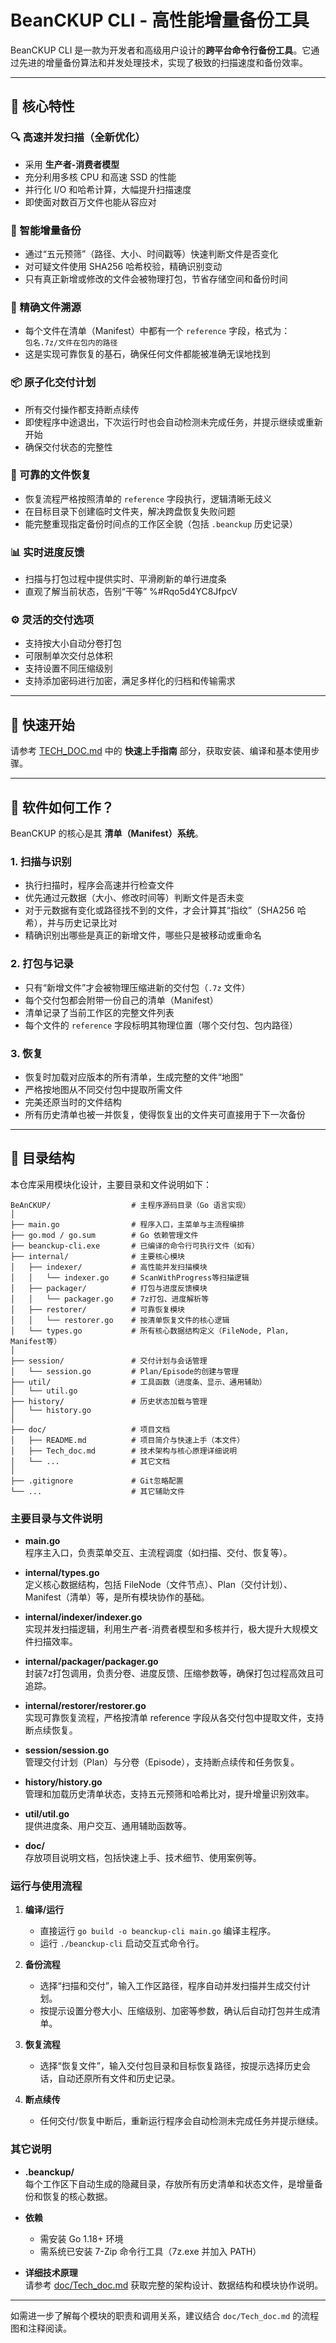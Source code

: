 # BeanCKUP CLI - 高性能增量备份工具

BeanCKUP CLI 是一款为开发者和高级用户设计的**跨平台命令行备份工具**。它通过先进的增量备份算法和并发处理技术，实现了极致的扫描速度和备份效率。

---

## 🌟 核心特性

### 🔍 高速并发扫描（全新优化）
- 采用 **生产者-消费者模型**
- 充分利用多核 CPU 和高速 SSD 的性能
- 并行化 I/O 和哈希计算，大幅提升扫描速度
- 即使面对数百万文件也能从容应对

### 💾 智能增量备份
- 通过“五元预筛”（路径、大小、时间戳等）快速判断文件是否变化
- 对可疑文件使用 SHA256 哈希校验，精确识别变动
- 只有真正新增或修改的文件会被物理打包，节省存储空间和备份时间

### 🧭 精确文件溯源
- 每个文件在清单（Manifest）中都有一个 `reference` 字段，格式为：  
  `包名.7z/文件在包内的路径`
- 这是实现可靠恢复的基石，确保任何文件都能被准确无误地找到

### 📦 原子化交付计划
- 所有交付操作都支持断点续传
- 即使程序中途退出，下次运行时也会自动检测未完成任务，并提示继续或重新开始
- 确保交付状态的完整性

### 🔁 可靠的文件恢复
- 恢复流程严格按照清单的 `reference` 字段执行，逻辑清晰无歧义
- 在目标目录下创建临时文件夹，解决跨盘恢复失败问题
- 能完整重现指定备份时间点的工作区全貌（包括 `.beanckup` 历史记录）

### 📊 实时进度反馈
- 扫描与打包过程中提供实时、平滑刷新的单行进度条
- 直观了解当前状态，告别“干等”
%#Rqo5d4YC8JfpcV
### ⚙️ 灵活的交付选项
- 支持按大小自动分卷打包
- 可限制单次交付总体积
- 支持设置不同压缩级别
- 支持添加密码进行加密，满足多样化的归档和传输需求

---

## 🚀 快速开始

请参考 [TECH_DOC.md](TECH_DOC.md) 中的 **快速上手指南** 部分，获取安装、编译和基本使用步骤。

---

## 🧠 软件如何工作？

BeanCKUP 的核心是其 **清单（Manifest）系统**。

### 1. 扫描与识别
- 执行扫描时，程序会高速并行检查文件
- 优先通过元数据（大小、修改时间等）判断文件是否未变
- 对于元数据有变化或路径找不到的文件，才会计算其“指纹”（SHA256 哈希），并与历史记录比对
- 精确识别出哪些是真正的新增文件，哪些只是被移动或重命名

### 2. 打包与记录
- 只有“新增文件”才会被物理压缩进新的交付包（`.7z` 文件）
- 每个交付包都会附带一份自己的清单（Manifest）
- 清单记录了当前工作区的完整文件列表
- 每个文件的 `reference` 字段标明其物理位置（哪个交付包、包内路径）

### 3. 恢复
- 恢复时加载对应版本的所有清单，生成完整的文件“地图”
- 严格按地图从不同交付包中提取所需文件
- 完美还原当时的文件结构
- 所有历史清单也被一并恢复，使得恢复出的文件夹可直接用于下一次备份

---

## 📁 目录结构

本仓库采用模块化设计，主要目录和文件说明如下：

```
BeAnCKUP/                  # 主程序源码目录（Go 语言实现）
│
├── main.go                # 程序入口，主菜单与主流程编排
├── go.mod / go.sum        # Go 依赖管理文件
├── beanckup-cli.exe       # 已编译的命令行可执行文件（如有）
├── internal/              # 主要核心模块
│   ├── indexer/           # 高性能并发扫描模块
│   │   └── indexer.go     # ScanWithProgress等扫描逻辑
│   ├── packager/          # 打包与进度反馈模块
│   │   └── packager.go    # 7z打包、进度解析等
│   ├── restorer/          # 可靠恢复模块
│   │   └── restorer.go    # 按清单恢复文件的核心逻辑
│   └── types.go           # 所有核心数据结构定义（FileNode, Plan, Manifest等）
│
├── session/               # 交付计划与会话管理
│   └── session.go         # Plan/Episode的创建与管理
├── util/                  # 工具函数（进度条、显示、通用辅助）
│   └── util.go
├── history/               # 历史状态加载与管理
│   └── history.go
│
├── doc/                   # 项目文档
│   ├── README.md          # 项目简介与快速上手（本文件）
│   ├── Tech_doc.md        # 技术架构与核心原理详细说明
│   └── ...                # 其它文档
│
├── .gitignore             # Git忽略配置
└── ...                    # 其它辅助文件
```

### 主要目录与文件说明

- **main.go**  
  程序主入口，负责菜单交互、主流程调度（如扫描、交付、恢复等）。

- **internal/types.go**  
  定义核心数据结构，包括 FileNode（文件节点）、Plan（交付计划）、Manifest（清单）等，是所有模块协作的基础。

- **internal/indexer/indexer.go**  
  实现并发扫描逻辑，利用生产者-消费者模型和多核并行，极大提升大规模文件扫描效率。

- **internal/packager/packager.go**  
  封装7z打包调用，负责分卷、进度反馈、压缩参数等，确保打包过程高效且可追踪。

- **internal/restorer/restorer.go**  
  实现可靠恢复流程，严格按清单 reference 字段从各交付包中提取文件，支持断点续恢复。

- **session/session.go**  
  管理交付计划（Plan）与分卷（Episode），支持断点续传和任务恢复。

- **history/history.go**  
  管理和加载历史清单状态，支持五元预筛和哈希比对，提升增量识别效率。

- **util/util.go**  
  提供进度条、用户交互、通用辅助函数等。

- **doc/**  
  存放项目说明文档，包括快速上手、技术细节、使用案例等。

### 运行与使用流程

1. **编译/运行**  
   - 直接运行 `go build -o beanckup-cli main.go` 编译主程序。
   - 运行 `./beanckup-cli` 启动交互式命令行。

2. **备份流程**  
   - 选择“扫描和交付”，输入工作区路径，程序自动并发扫描并生成交付计划。
   - 按提示设置分卷大小、压缩级别、加密等参数，确认后自动打包并生成清单。

3. **恢复流程**  
   - 选择“恢复文件”，输入交付包目录和目标恢复路径，按提示选择历史会话，自动还原所有文件和历史记录。

4. **断点续传**  
   - 任何交付/恢复中断后，重新运行程序会自动检测未完成任务并提示继续。

### 其它说明

- **.beanckup/**  
  每个工作区下自动生成的隐藏目录，存放所有历史清单和状态文件，是增量备份和恢复的核心数据。

- **依赖**  
  - 需安装 Go 1.18+ 环境
  - 需系统已安装 7-Zip 命令行工具（7z.exe 并加入 PATH）

- **详细技术原理**  
  请参考 [doc/Tech_doc.md](doc/Tech_doc.md) 获取完整的架构设计、数据结构和模块协作说明。

---

如需进一步了解每个模块的职责和调用关系，建议结合 `doc/Tech_doc.md` 的流程图和注释阅读。

